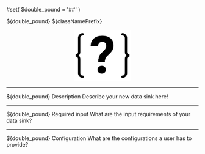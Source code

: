 <!--
  ~ Licensed to the Apache Software Foundation (ASF) under one or more
  ~ contributor license agreements.  See the NOTICE file distributed with
  ~ this work for additional information regarding copyright ownership.
  ~ The ASF licenses this file to You under the Apache License, Version 2.0
  ~ (the "License"); you may not use this file except in compliance with
  ~ the License.  You may obtain a copy of the License at
  ~
  ~    http://www.apache.org/licenses/LICENSE-2.0
  ~
  ~ Unless required by applicable law or agreed to in writing, software
  ~ distributed under the License is distributed on an "AS IS" BASIS,
  ~ WITHOUT WARRANTIES OR CONDITIONS OF ANY KIND, either express or implied.
  ~ See the License for the specific language governing permissions and
  ~ limitations under the License.
  ~
  -->
#set( $double_pound = '##' )

${double_pound} ${classNamePrefix}

<p align="center"> 
    <img src="icon.png" width="150px;" class="pe-image-documentation"/>
</p>

***

${double_pound} Description
Describe your new data sink here!

***

${double_pound} Required input
What are the input requirements of your data sink?

***

${double_pound} Configuration
What are the configurations a user has to provide?